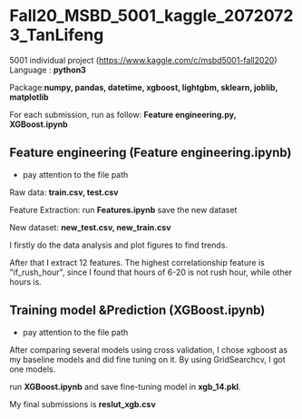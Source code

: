# Fall20_MSBD_5001_kaggle_20720723_TanLifeng

5001 individual project (https://www.kaggle.com/c/msbd5001-fall2020) Language : **python3**

Package:**numpy, pandas, datetime, xgboost, lightgbm, sklearn, joblib, matplotlib**

For each submission, run as follow: **Feature engineering.py, XGBoost.ipynb** 

## Feature engineering (Feature engineering.ipynb)

* pay attention to the file path

Raw data: **train.csv, test.csv**

Feature Extraction: run **Features.ipynb** save the new dataset

New dataset: **new_test.csv, new_train.csv** 

I firstly do the data analysis and plot figures to find trends.

After that I extract 12 features. The highest correlationship feature is "if_rush_hour", since I found that hours of 6-20 is not rush hour, while other hours is.

## Training model &Prediction (XGBoost.ipynb)

* pay attention to the file path

After comparing several models using cross validation, I chose xgboost as my baseline models and did fine tuning on it. By using GridSearchcv, I got one models.

run **XGBoost.ipynb** and save fine-tuning model in **xgb_14.pkl**.

My final submissions is **reslut_xgb.csv**





